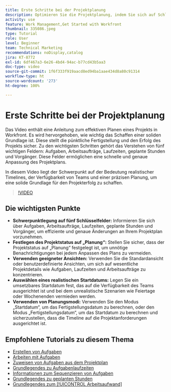 ```yaml
---
title: Erste Schritte bei der Projektplanung
description: Optimieren Sie die Projektplanung, indem Sie sich auf Schlüsselfelder konzentrieren, den Status auf „Planung“ festlegen, geeignete Ansichten verwenden, realistische Startdaten auswählen und Planungsmodi für genaue Zeitpläne nutzen.
activity: use
feature: Work Management,Get Started with Workfront
thumbnail: 335086.jpeg
type: Tutorial
role: User
level: Beginner
team: Technical Marketing
recommendations: noDisplay,catalog
jira: KT-8772
exl-id: 6df467a3-6e26-4bd4-94ac-b77cd43b5aa3
doc-type: video
source-git-commit: 1f6f333f919aacd8ed94ba1aae434d8a80c91314
workflow-type: ht
source-wordcount: '273'
ht-degree: 100%

---
```


# Erste Schritte bei der Projektplanung

Das Video enthält eine Anleitung zum effektiven Planen eines Projekts in Workfront. Es wird hervorgehoben, wie wichtig das Schaffen einer soliden Grundlage ist. Diese stellt die pünktliche Fertigstellung und den Erfolg des Projekts sicher. Zu den wichtigsten Schritten gehört das Verstehen von fünf wichtigen Feldern: Aufgaben, Arbeitsaufträge, Laufzeiten, geplante Stunden und Vorgänger. Diese Felder ermöglichen eine schnelle und genaue Anpassung des Projektplans. 

In diesem Video liegt der Schwerpunkt auf der Bedeutung realistischer Timelines, der Verfügbarkeit von Teams und einer präzisen Planung, um eine solide Grundlage für den Projekterfolg zu schaffen. 

>[!VIDEO](https://video.tv.adobe.com/v/3448576/?quality=12&learn=on&enablevpops&captions=ger)

## Die wichtigsten Punkte

* **Schwerpunktlegung auf fünf Schlüsselfelder:** Informieren Sie sich über Aufgaben, Arbeitsaufträge, Laufzeiten, geplante Stunden und Vorgänger, um effiziente und genaue Änderungen an Ihrem Projektplan vorzunehmen. 
* **Festlegen des Projektstatus auf „Planung“:** Stellen Sie sicher, dass der Projektstatus auf „Planung“ festgelegt ist, um unnötige Benachrichtigungen bei jedem Anpassen des Plans zu vermeiden. 
* **Verwenden geeigneter Ansichten:** Verwenden Sie die Standardansicht oder benutzerdefinierte Ansichten, um sich auf wesentliche Projektdetails wie Aufgaben, Laufzeiten und Arbeitsaufträge zu konzentrieren. 
* **Auswählen eines realistischen Startdatums:** Legen Sie ein umsetzbares Startdatum fest, das auf die Verfügbarkeit des Teams ausgerichtet ist und bei dem unrealistische Szenarien wie Feiertage oder Wochenenden vermieden werden.
* **Verwenden von Planungsmodi:** Verwenden Sie den Modus „Startdatum“, um das Fertigstellungsdatum zu berechnen, oder den Modus „Fertigstellungsdatum“, um das Startdatum zu berechnen und sicherzustellen, dass die Timeline auf die Projektanforderungen ausgerichtet ist. 



## Empfohlene Tutorials zu diesem Thema

* [Erstellen von Aufgaben](/help/manage-work/tasks/how-to-create-tasks.md)
* [Arbeiten mit Aufgaben](/help/manage-work/tasks/work-with-tasks.md)
* [Zuweisen von Aufgaben aus dem Projektplan](/help/manage-work/tasks/assign-tasks-from-the-project-plan.md)
* [Grundlegendes zu Aufgabenlaufzeiten](/help/manage-work/tasks/understand-task-durations.md)
* [Informationen zum Sequenzieren von Aufgaben](/help/manage-work/tasks/learn-to-sequence-tasks.md)
* [Grundlegendes zu geplanten Stunden](/help/manage-work/tasks/understand-planned-hours.md)
* [Grundlegendes zum [!UICONTROL Arbeitsaufwand]](/help/manage-work/tasks/understand-work-effort.md)
